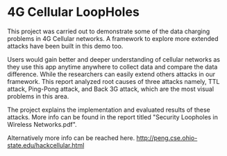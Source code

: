 # 4G Cellular LoopHoles

  This project was carried out to demonstrate some of the data charging problems in 4G Cellular networks. 
  A framework to explore more extended attacks have been built in this demo too. 
  
  Users would gain better and deeper understanding of cellular networks as they use this app anytime 
  anywhere to collect data and compare the data difference. While the researchers can easily extend 
  others attacks in our framework. This report analyzed root causes of three attacks namely, TTL attack, 
  Ping-Pong attack, and Back 3G attack, which are the most visual problems in this area. 

  The project explains the implementation and evaluated results of these attacks.
  More info can be found in the report titled "Security Loopholes in Wireless Networks.pdf".
  
  Alternatively more info can be reached here. http://peng.cse.ohio-state.edu/hackcellular.html
